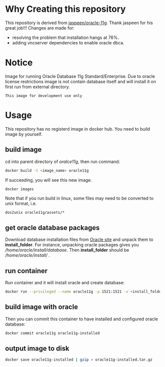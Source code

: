 # Why Creating this repository

This repository is derived from [jaspeen/oracle-11g](https://github.com/jaspeen/oracle-11g). Thank jaspeen for his great job!!!
Changes are made for:
* resolving the problem that installation hangs at 76%.
* adding vncserver dependencies to enable oracle dbca.

# Notice

Image for running Oracle Database 11g Standard/Enterprise. Due to oracle license restrictions image is not contain database itself and will install it on first run from external directory.

``This image for development use only``

# Usage

This repository has no registerd image in docker hub. You need to build image by yourself.

## build image
cd into parent directory of _oralce11g_, then run command:
```sh
docker build -t <image_name> oracle11g
```
If succeeding, you will see this new image.
```sh
docker images
```
Note that if you run build in linux, some files may need to be converted to unix format, i.e.
```
dos2unix oracle11g/assets/*
```
## get oracle database packages

Download database installation files from [Oracle site](http://www.oracle.com/technetwork/database/in-memory/downloads/index.html) and unpack them to **install_folder**. For instance, unpacking oracle packages gives you _/home/oracle/install/database_. Then __install_folder__ should be _/home/oracle/install/_ .

## run container
Run container and it will install oracle and create database:

```sh
docker run --privileged --name oracle11g -p 1521:1521 -v <install_folder>:/install <image_name>
```

## build image with oracle

Then you can commit this container to have installed and configured oracle database:
```sh
docker commit oracle11g oracle11g-installed
```

## output image to disk
```sh
docker save oracle11g-installed | gzip > oracle11g-installed.tar.gz
```
